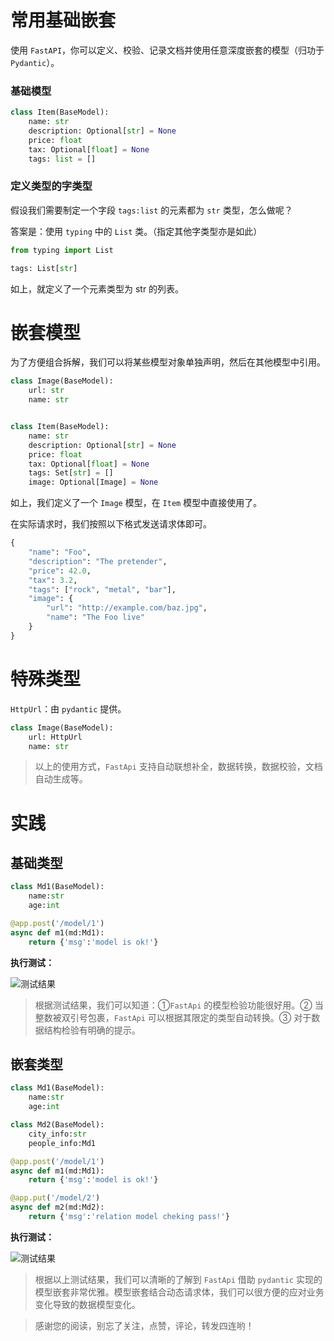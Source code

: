 # 常用基础嵌套

使用 `FastAPI`，你可以定义、校验、记录文档并使用任意深度嵌套的模型（归功于 `Pydantic`）。

### 基础模型

```python
class Item(BaseModel):
    name: str
    description: Optional[str] = None
    price: float
    tax: Optional[float] = None
    tags: list = []
```

### 定义类型的字类型

假设我们需要制定一个字段 `tags:list` 的元素都为 `str` 类型，怎么做呢？

答案是：使用 `typing` 中的 `List` 类。（指定其他字类型亦是如此）

```python
from typing import List

tags: List[str]
```

如上，就定义了一个元素类型为 str 的列表。

# 嵌套模型

为了方便组合拆解，我们可以将某些模型对象单独声明，然后在其他模型中引用。

```python
class Image(BaseModel):
    url: str
    name: str


class Item(BaseModel):
    name: str
    description: Optional[str] = None
    price: float
    tax: Optional[float] = None
    tags: Set[str] = []
    image: Optional[Image] = None
```

如上，我们定义了一个 `Image` 模型，在 `Item` 模型中直接使用了。

在实际请求时，我们按照以下格式发送请求体即可。

```python
{
    "name": "Foo",
    "description": "The pretender",
    "price": 42.0,
    "tax": 3.2,
    "tags": ["rock", "metal", "bar"],
    "image": {
        "url": "http://example.com/baz.jpg",
        "name": "The Foo live"
    }
}
```

# 特殊类型

`HttpUrl`：由 `pydantic` 提供。

```python
class Image(BaseModel):
    url: HttpUrl
    name: str
```

> 以上的使用方式，`FastApi` 支持自动联想补全，数据转换，数据校验，文档自动生成等。

# 实践

## 基础类型

```python
class Md1(BaseModel):
    name:str
    age:int

@app.post('/model/1')
async def m1(md:Md1):
    return {'msg':'model is ok!'}
```

**执行测试：**

![测试结果](https://p3-juejin.byteimg.com/tos-cn-i-k3u1fbpfcp/4e1334f05a674e80868bf2e6a5531ff5~tplv-k3u1fbpfcp-zoom-1.image "测试结果")

> 根据测试结果，我们可以知道：①`FastApi` 的模型检验功能很好用。② 当整数被双引号包裹，`FastApi` 可以根据其限定的类型自动转换。③ 对于数据结构检验有明确的提示。

## 嵌套类型

```python
class Md1(BaseModel):
    name:str
    age:int

class Md2(BaseModel):
    city_info:str
    people_info:Md1

@app.post('/model/1')
async def m1(md:Md1):
    return {'msg':'model is ok!'}

@app.put('/model/2')
async def m2(md:Md2):
    return {'msg':'relation model cheking pass!'}
```

**执行测试：**

![测试结果](https://p3-juejin.byteimg.com/tos-cn-i-k3u1fbpfcp/4e581a2c410b4bf38303d3d67079a5df~tplv-k3u1fbpfcp-zoom-1.image "测试结果")

> 根据以上测试结果，我们可以清晰的了解到 `FastApi` 借助 `pydantic` 实现的模型嵌套非常优雅。模型嵌套结合动态请求体，我们可以很方便的应对业务变化导致的数据模型变化。

> 感谢您的阅读，别忘了关注，点赞，评论，转发四连哟！
